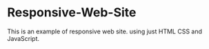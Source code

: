 # Responsive-Web-Site
This is an example of responsive web site. using just HTML CSS and JavaScript.

